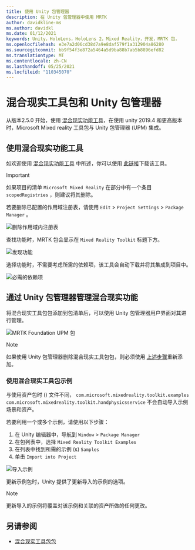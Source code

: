 ```yaml
---
title: 使用 Unity 包管理器
description: 在 Unity 包管理器中使用 MRTK
author: davidkline-ms
ms.author: davidkl
ms.date: 01/12/2021
keywords: Unity，HoloLens，HoloLens 2，Mixed Reality，开发，MRTK 包，
ms.openlocfilehash: e3e7a2d06cd38d7a9e8daf579f1a312904a86280
ms.sourcegitcommit: bb9f54f3e872a5464a5d9ba88b7ab5b8896efd82
ms.translationtype: MT
ms.contentlocale: zh-CN
ms.lasthandoff: 05/25/2021
ms.locfileid: "110345070"
---
```

# <a name="mixed-reality-toolkit-and-unity-package-manager"></a>混合现实工具包和 Unity 包管理器

从版本2.5.0 开始，使用 [混合现实功能工具](/windows/mixed-reality/develop/unity/welcome-to-mr-feature-tool)，在使用 unity 2019.4 和更高版本时，Microsoft Mixed reality 工具包与 Unity 包管理器 (UPM) 集成。

## <a name="using-the-mixed-reality-feature-tool"></a>使用混合现实功能工具

如欢迎使用 [混合现实功能工具](/windows/mixed-reality/develop/unity/welcome-to-mr-feature-tool) 中所述，你可以使用 [此链接](https://aka.ms/MRFeatureTool)下载该工具。

> [!IMPORTANT]
> 如果项目的清单 `Microsoft Mixed Reality` 在部分中有一个条目 `scopedRegistries` ，则建议将其删除。
>
> 若要删除已配置的作用域注册表，请使用 `Edit`  >  `Project Settings`  >  `Package Manager` 。
>
> ![删除作用域内注册表](../features/images/packaging/RemoveScopedRegistry.png)

查找功能时，MRTK 包会显示在 `Mixed Reality Toolkit` 标题下方。

![发现功能](../features/images/packaging/DiscoverFeatures.png)

选择功能时，不需要考虑所需的依赖项，该工具会自动下载并将其集成到项目中。

![必需的依赖项](../features/images/packaging/RequiredDependencies.png)

## <a name="managing-mixed-reality-features-with-the-unity-package-manager"></a>通过 Unity 包管理器管理混合现实功能

将混合现实工具包包添加到包清单后，可以使用 Unity 包管理器用户界面对其进行管理。

![MRTK Foundation UPM 包](../features/images/packaging/MRTK_FoundationUPM.png)

> [!NOTE]
> 如果使用 Unity 包管理器删除混合现实工具包包，则必须使用 [上述步骤](#using-the-mixed-reality-feature-tool)重新添加。

### <a name="using-mixed-reality-toolkit-examples"></a>使用混合现实工具包示例

与使用资产包时 () 文件不同， `com.microsoft.mixedreality.toolkit.examples` `com.microsoft.mixedreality.toolkit.handphysicsservice` 不会自动导入示例场景和资产。

若要利用一个或多个示例，请使用以下步骤：

1. 在 Unity 编辑器中，导航到 `Window` > `Package Manager`
1. 在包列表中，选择 `Mixed Reality Toolkit Examples`
1. 在列表中找到所需的示例 (s) `Samples`
1. 单击 `Import into Project`

![导入示例](../features/images/packaging/MRTK_ExamplesUpm.png)

更新示例包时，Unity 提供了更新导入的示例的选项。

> [!NOTE]
> 更新导入的示例将覆盖对该示例和关联的资产所做的任何更改。

## <a name="see-also"></a>另请参阅

- [混合现实工具包包](../packages/mrtk-packages.md)